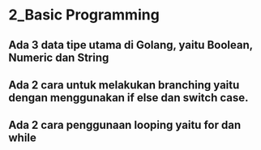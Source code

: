 # 2_Basic Programming
## Ada 3 data tipe utama di Golang, yaitu Boolean, Numeric dan String
## Ada 2 cara untuk melakukan branching yaitu dengan menggunakan if else dan switch case.
## Ada 2 cara penggunaan looping yaitu for dan while